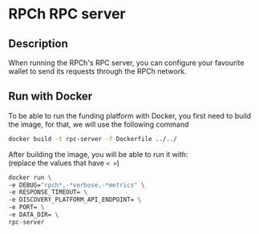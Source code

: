 # RPCh RPC server

## Description

When running the RPCh's RPC server, you can configure your favourite wallet to send its requests through the RPCh network.

## Run with Docker

To be able to run the funding platform with Docker, you first need to build the image, for that, we will use the following command

```sh
docker build -t rpc-server -f Dockerfile ../../
```

After building the image, you will be able to run it with: \
(replace the values that have `< >`)

```sh
docker run \
-e DEBUG="rpch*,-*verbose,-*metrics" \
-e RESPONSE_TIMEOUT= \
-e DISCOVERY_PLATFORM_API_ENDPOINT= \
-e PORT= \
-e DATA_DIR= \
rpc-server
```
